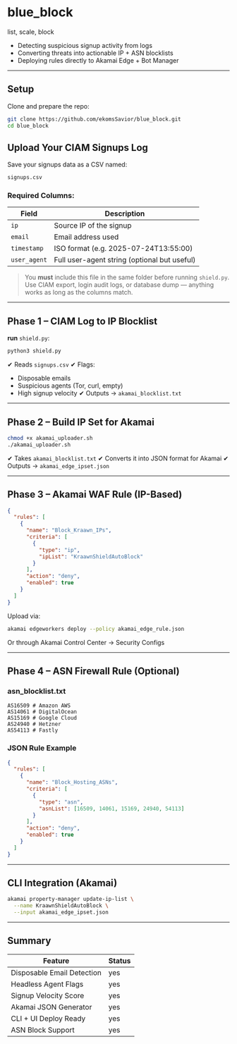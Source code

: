 # blue_block
list, scale, block

-  Detecting suspicious signup activity from logs
-  Converting threats into actionable IP + ASN blocklists
-  Deploying rules directly to Akamai Edge + Bot Manager
---

## Setup

Clone and prepare the repo:

```bash
git clone https://github.com/ekomsSavior/blue_block.git
cd blue_block
```

## Upload Your CIAM Signups Log

Save your signups data as a CSV named:

```bash
signups.csv
```

### Required Columns:

| Field        | Description                                  |
| ------------ | -------------------------------------------- |
| `ip`         | Source IP of the signup                      |
| `email`      | Email address used                           |
| `timestamp`  | ISO format (e.g. 2025-07-24T13:55:00)        |
| `user_agent` | Full user-agent string (optional but useful) |

> You **must** include this file in the same folder before running `shield.py`.
> Use CIAM export, login audit logs, or database dump — anything works as long as the columns match.

---

##  Phase 1 – CIAM Log to IP Blocklist

**run** `shield.py`:

```bash
python3 shield.py
````

✔ Reads `signups.csv`
✔ Flags:
* Disposable emails 
* Suspicious agents (Tor, curl, empty)
* High signup velocity
  ✔ Outputs → `akamai_blocklist.txt`

---

##  Phase 2 – Build IP Set for Akamai

```bash
chmod +x akamai_uploader.sh
./akamai_uploader.sh
```

✔ Takes `akamai_blocklist.txt`
✔ Converts it into JSON format for Akamai
✔ Outputs → `akamai_edge_ipset.json`

---

##  Phase 3 – Akamai WAF Rule (IP-Based)

```json
{
  "rules": [
    {
      "name": "Block_Kraawn_IPs",
      "criteria": [
        {
          "type": "ip",
          "ipList": "KraawnShieldAutoBlock"
        }
      ],
      "action": "deny",
      "enabled": true
    }
  ]
}
```

 Upload via:

```bash
akamai edgeworkers deploy --policy akamai_edge_rule.json
```

Or through Akamai Control Center → Security Configs

---

##  Phase 4 – ASN Firewall Rule (Optional)

### asn\_blocklist.txt

```
AS16509 # Amazon AWS  
AS14061 # DigitalOcean  
AS15169 # Google Cloud  
AS24940 # Hetzner  
AS54113 # Fastly  
```

### JSON Rule Example

```json
{
  "rules": [
    {
      "name": "Block_Hosting_ASNs",
      "criteria": [
        {
          "type": "asn",
          "asnList": [16509, 14061, 15169, 24940, 54113]
        }
      ],
      "action": "deny",
      "enabled": true
    }
  ]
}
```

---

##  CLI Integration (Akamai)

```bash
akamai property-manager update-ip-list \
  --name KraawnShieldAutoBlock \
  --input akamai_edge_ipset.json
```

---

##  Summary

| Feature                    | Status  |
| -------------------------- | ------  |
| Disposable Email Detection | yes     |
| Headless Agent Flags       | yes     |
| Signup Velocity Score      | yes     |
| Akamai JSON Generator      | yes     |
| CLI + UI Deploy Ready      | yes     |
| ASN Block Support          | yes     |
